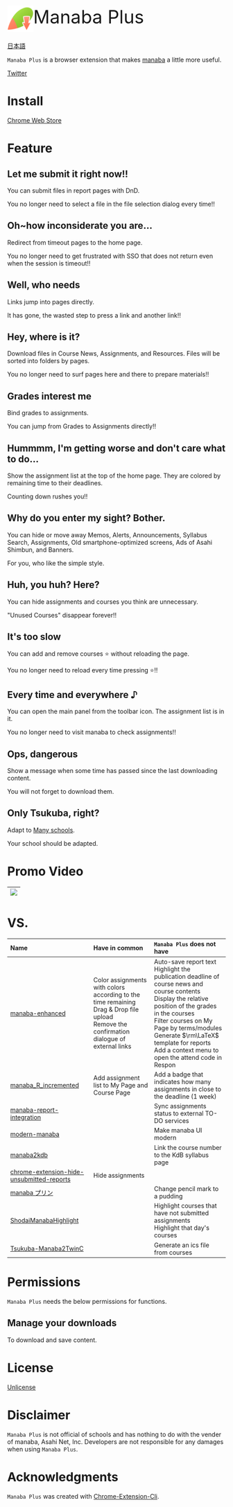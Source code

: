 <div style="font-size: 3em;"><img src="./public/prod/img/icon-mp-128.png" width="60" align="left">Manaba Plus</div>
<br>

[日本語](README.ja.md)

`Manaba Plus` is a browser extension that makes [manaba](https://manaba.jp/) a little more useful.

[Twitter](https://twitter.com/manaba_plus)

# Install

[Chrome Web Store](https://chrome.google.com/webstore/detail/manaba-downloader/aeidkdokanbhoefbgaadaicdmggdeegf?hl=ja)

# Feature

## Let me submit it right now!!

You can submit files in report pages with DnD.

You no longer need to select a file in the file selection dialog every time!!

## Oh~how inconsiderate you are...

Redirect from timeout pages to the home page.

You no longer need to get frustrated with SSO that does not return even when the session is timeout!!

## Well, who needs

Links jump into pages directly.

It has gone, the wasted step to press a link and another link!!

## Hey, where is it?

Download files in Course News, Assignments, and Resources.
Files will be sorted into folders by pages.

You no longer need to surf pages here and there to prepare materials!!

## Grades interest me

Bind grades to assignments.

You can jump from Grades to Assignments directly!!

## Hummmm, I'm getting worse and don't care what to do...

Show the assignment list at the top of the home page.
They are colored by remaining time to their deadlines.

Counting down rushes you!!

## Why do you enter my sight? Bother.

You can hide or move away Memos, Alerts, Announcements, Syllabus Search, Assignments, Old smartphone-optimized screens, Ads of Asahi Shimbun, and Banners.

For you, who like the simple style.

## Huh, you huh? Here?

You can hide assignments and courses you think are unnecessary.

"Unused Courses" disappear forever!!

## It's too slow

You can add and remove courses ⭐ without reloading the page.

You no longer need to reload every time pressing ⭐!!

## Every time and everywhere ♪

You can open the main panel from the toolbar icon.
The assignment list is in it.

You no longer need to visit manaba to check assignments!!

## Ops, dangerous

Show a message when some time has passed since the last downloading content.

You will not forget to download them.

## Only Tsukuba, right?

Adapt to [Many schools](host-list.md).

Your school should be adapted.

# Promo Video

| <a href="https://www.youtube.com/watch?v=BmCXfWZzhks" rel="some text"><img src="http://img.youtube.com/vi/BmCXfWZzhks/mqdefault.jpg"></a> |
| ----------------------------------------------------------------------------------------------------------------------------------------- |

# VS.

| Name                                                                                                                                | Have in common                                                                                                                                 | `Manaba Plus` does not have                                                                                                                                                                                                                                                                                     |
| :---------------------------------------------------------------------------------------------------------------------------------- | :--------------------------------------------------------------------------------------------------------------------------------------------- | :-------------------------------------------------------------------------------------------------------------------------------------------------------------------------------------------------------------------------------------------------------------------------------------------------------------- |
| [manaba-enhanced](https://github.com/manaba-enhanced-for-tsukuba/manaba-enhanced)                                                   | Color assignments with colors according to the time remaining<br>Drag & Drop file upload<br>Remove the confirmation dialogue of external links | Auto-save report text<br>Highlight the publication deadline of course news and course contents<br>Display the relative position of the grades in the courses<br>Filter courses on My Page by terms/modules<br>Generate $\rm\LaTeX$ template for reports<br>Add a context menu to open the attend code in Respon |
| [manaba_R_incremented](https://github.com/xryuseix/manaba_R_incremented)                                                            | Add assignment list to My Page and Course Page                                                                                                 | Add a badge that indicates how many assignments in close to the deadline (1 week)                                                                                                                                                                                                                               |
| [manaba-report-integration](https://github.com/twin-te/manaba-report-integration)                                                   |                                                                                                                                                | Sync assignments status to external TO-DO services                                                                                                                                                                                                                                                              |
| [modern-manaba](https://github.com/itsu-dev/modern-manaba)                                                                          |                                                                                                                                                | Make manaba UI modern                                                                                                                                                                                                                                                                                           |
| [manaba2kdb](https://github.com/smasato/manaba2kdb)                                                                                 |                                                                                                                                                | Link the course number to the KdB syllabus page                                                                                                                                                                                                                                                                 |
| [chrome-extension-hide-unsubmitted-reports](https://github.com/ktchnm/chrome-extension-hide-unsubmitted-reports)                    | Hide assignments                                                                                                                               |                                                                                                                                                                                                                                                                                                                 |
| [manaba プリン](https://chrome.google.com/webstore/detail/manaba%E3%83%97%E3%83%AA%E3%83%B3/nfkdncijndacbogemomolibmnmklhndl?hl=ja) |                                                                                                                                                | Change pencil mark to a pudding                                                                                                                                                                                                                                                                                 |
| [ShodaiManabaHighlight](https://chrome.google.com/webstore/detail/shodaimanabahighlight/dbiedhjfponkhcehojameaacnpkfebff?hl=ja)     |                                                                                                                                                | Highlight courses that have not submitted assignments<br>Highlight that day's courses                                                                                                                                                                                                                           |
| [Tsukuba-Manaba2TwinC](https://github.com/Mimori256/Manaba2TwinC)                                                                   |                                                                                                                                                | Generate an ics file from courses                                                                                                                                                                                                                                                                               |

# Permissions

`Manaba Plus` needs the below permissions for functions.

## Manage your downloads

To download and save content.

# License

[Unlicense](LICENSE)

# Disclaimer

`Manaba Plus` is not official of schools and has nothing to do with the vender of manaba, Asahi Net, Inc.
Developers are not responsible for any damages when using `Manaba Plus`.

# Acknowledgments

`Manaba Plus` was created with [Chrome-Extension-Cli](https://github.com/dutiyesh/chrome-extension-cli).
